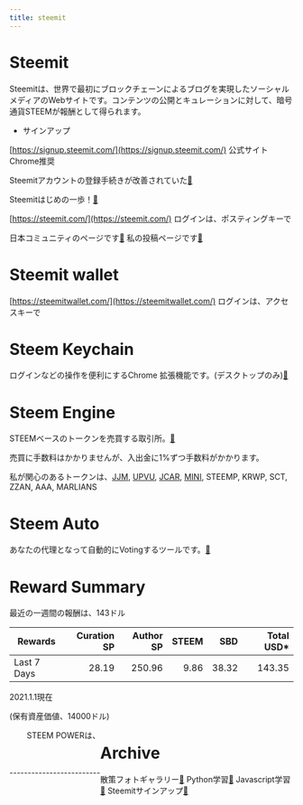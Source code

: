 ```yaml
---
title: steemit
---
```


# Steemit 
Steemitは、世界で最初にブロックチェーンによるブログを実現したソーシャルメディアのWebサイトです。コンテンツの公開とキュレーションに対して、暗号通貨STEEMが報酬として得られます。

* サインアップ

[https://signup.steemit.com/](https://signup.steemit.com/) 公式サイト Chrome推奨

Steemitアカウントの登録手続きが改善されていた[🔗](https://steemit.com/japanese/@yasu/4t27l6-steemit)

Steemitはじめの一歩！[🔗](https://steemit.com/japanese/@yasu/7fuxcn-steemit)

[https://steemit.com/](https://steemit.com/) ログインは、ポスティングキーで

日本コミュニティのページです[🔗](https://steemit.com/created/japanese) 私の投稿ページです[🔗](https://steemit.com/@yasu) 

# Steemit wallet

[https://steemitwallet.com/](https://steemitwallet.com/) ログインは、アクセスキーで

# Steem Keychain

ログインなどの操作を便利にするChrome 拡張機能です。(デスクトップのみ)[🔗](https://chrome.google.com/webstore/detail/jhgnbkkipaallpehbohjmkbjofjdmeid)

# Steem Engine

STEEMベースのトークンを売買する取引所。[🔗](https://steem-engine.net/)

売買に手数料はかかりませんが、入出金に1%ずつ手数料がかかります。

私が関心のあるトークンは、[JJM](https://steemit.com/@virus707/posts), [UPVU](https://steemit.com/@upvu/posts), [JCAR](https://steemit.com/@jcarvoting/posts), [MINI](https://steemit.com/@minigame/posts), STEEMP, KRWP, SCT, ZZAN, AAA, MARLIANS

# Steem Auto

あなたの代理となって自動的にVotingするツールです。[🔗](https://auto.steemdb.online/)

# Reward Summary 

最近の一週間の報酬は、143ドル

|Rewards|Curation SP|Author SP|STEEM|SBD|Total USD*|
|---|---:|---:|---:|---:|---:|
|Last 7 Days|28.19|250.96|9.86|38.32|143.35|

2021.1.1現在

(保有資産価値、14000ドル)

<a id=votingPower></a>

<div style="float:left;">
<a style="float: right; margin: 0px;">STEEM POWERは、</a><br/>
<a style="float: right; margin: 0px;" id="sp1"></a><br/>
<a style="float: right; margin: 0px;" id="sp2"></a><br/>
<a style="float: right; margin: 0px;" id="sp3"></a><br/>
<a style="float: right; margin: 0px;">-------------------------</a><br/>
<a style="float: right; margin: 0px;" id="steemPower"></a><br/>
<a style="clear:both;"></a>
</div>

# Archive

散策フォトギャラリー[🔗](./photogarally.html) Python学習[🔗](./python.html) Javascript学習[🔗](./javascript.html) Steemitサインアップ[🔗](./steemitsignup.html)


<script src="https://code.jquery.com/jquery-3.2.1.slim.min.js" integrity="sha384-KJ3o2DKtIkvYIK3UENzmM7KCkRr/rE9/Qpg6aAZGJwFDMVNA/GpGFF93hXpG5KkN" crossorigin="anonymous"></script>
<script src="https://github.com/steemit/steem-js/releases/download/v0.7.7/steem.min.js"></script>
<script src="./index.js"></script>

